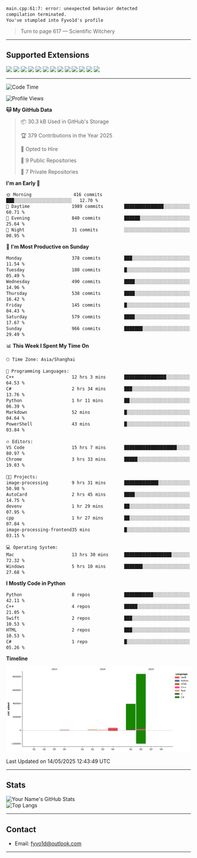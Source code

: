 ```
main.cpp:61:7: error: unexpected behavior detected
compilation terminated.
You've stumpled into Fyvo1d's profile
```

> Turn to page 617 — Scientific Witchery

---

## Supported Extensions

<p align="left">
  <img src="https://cdn.jsdelivr.net/gh/devicons/devicon/icons/cplusplus/cplusplus-original.svg" height="40" />
  <img src="https://cdn.jsdelivr.net/gh/devicons/devicon/icons/csharp/csharp-original.svg" height="40" />
  <img src="https://cdn.jsdelivr.net/gh/devicons/devicon/icons/python/python-original.svg" height="40" />
  <img src="https://cdn.jsdelivr.net/gh/devicons/devicon/icons/swift/swift-original.svg" height="40" />
  <img src="https://cdn.jsdelivr.net/gh/devicons/devicon/icons/git/git-original.svg" height="40" />
  <img src="https://cdn.jsdelivr.net/gh/devicons/devicon/icons/docker/docker-original.svg" height="40" />
  <img src="https://cdn.jsdelivr.net/gh/devicons/devicon/icons/vscode/vscode-original.svg" height="40" />
  <img src="https://www.vulkan.org/user/themes/vulkan/images/logo/vulkan-logo.svg" height="40" />
  <img src="https://cdn.jsdelivr.net/gh/devicons/devicon/icons/opengl/opengl-original.svg" height="40" />
  <img src="https://cdn.jsdelivr.net/gh/devicons/devicon/icons/pytorch/pytorch-original.svg" height="40" />
  <img src="https://cdn.jsdelivr.net/gh/devicons/devicon/icons/unity/unity-original.svg" height="40" />
  <img src="https://cdn.jsdelivr.net/gh/devicons/devicon/icons/unrealengine/unrealengine-original.svg" height="40" />
  <img src="https://cdn.jsdelivr.net/gh/devicons/devicon/icons/cmake/cmake-original.svg" height="40" />
</p>


---

<!--START_SECTION:waka-->
![Code Time](http://img.shields.io/badge/Code%20Time-139%20hrs%2053%20mins-blue)

![Profile Views](http://img.shields.io/badge/Profile%20Views-9-blue)

**🐱 My GitHub Data** 

> 📦 30.3 kB Used in GitHub's Storage 
 > 
> 🏆 379 Contributions in the Year 2025
 > 
> 💼 Opted to Hire
 > 
> 📜 9 Public Repositories 
 > 
> 🔑 7 Private Repositories 
 > 
**I'm an Early 🐤** 

```text
🌞 Morning                416 commits         ███░░░░░░░░░░░░░░░░░░░░░░   12.70 % 
🌆 Daytime                1989 commits        ███████████████░░░░░░░░░░   60.71 % 
🌃 Evening                840 commits         ██████░░░░░░░░░░░░░░░░░░░   25.64 % 
🌙 Night                  31 commits          ░░░░░░░░░░░░░░░░░░░░░░░░░   00.95 % 
```
📅 **I'm Most Productive on Sunday** 

```text
Monday                   378 commits         ███░░░░░░░░░░░░░░░░░░░░░░   11.54 % 
Tuesday                  180 commits         █░░░░░░░░░░░░░░░░░░░░░░░░   05.49 % 
Wednesday                490 commits         ████░░░░░░░░░░░░░░░░░░░░░   14.96 % 
Thursday                 538 commits         ████░░░░░░░░░░░░░░░░░░░░░   16.42 % 
Friday                   145 commits         █░░░░░░░░░░░░░░░░░░░░░░░░   04.43 % 
Saturday                 579 commits         ████░░░░░░░░░░░░░░░░░░░░░   17.67 % 
Sunday                   966 commits         ███████░░░░░░░░░░░░░░░░░░   29.49 % 
```


📊 **This Week I Spent My Time On** 

```text
🕑︎ Time Zone: Asia/Shanghai

💬 Programming Languages: 
C++                      12 hrs 3 mins       ████████████████░░░░░░░░░   64.53 % 
C#                       2 hrs 34 mins       ███░░░░░░░░░░░░░░░░░░░░░░   13.76 % 
Python                   1 hr 11 mins        ██░░░░░░░░░░░░░░░░░░░░░░░   06.39 % 
Markdown                 52 mins             █░░░░░░░░░░░░░░░░░░░░░░░░   04.64 % 
PowerShell               43 mins             █░░░░░░░░░░░░░░░░░░░░░░░░   03.84 % 

🔥 Editors: 
VS Code                  15 hrs 7 mins       ████████████████████░░░░░   80.97 % 
Chrome                   3 hrs 33 mins       █████░░░░░░░░░░░░░░░░░░░░   19.03 % 

🐱‍💻 Projects: 
image-processing         9 hrs 31 mins       █████████████░░░░░░░░░░░░   50.98 % 
AutoCard                 2 hrs 45 mins       ████░░░░░░░░░░░░░░░░░░░░░   14.75 % 
devenv                   1 hr 29 mins        ██░░░░░░░░░░░░░░░░░░░░░░░   07.95 % 
cpp                      1 hr 27 mins        ██░░░░░░░░░░░░░░░░░░░░░░░   07.84 % 
image-processing-frontend35 mins             █░░░░░░░░░░░░░░░░░░░░░░░░   03.15 % 

💻 Operating System: 
Mac                      13 hrs 30 mins      ██████████████████░░░░░░░   72.32 % 
Windows                  5 hrs 10 mins       ███████░░░░░░░░░░░░░░░░░░   27.68 % 
```

**I Mostly Code in Python** 

```text
Python                   8 repos             ███████████░░░░░░░░░░░░░░   42.11 % 
C++                      4 repos             █████░░░░░░░░░░░░░░░░░░░░   21.05 % 
Swift                    2 repos             ███░░░░░░░░░░░░░░░░░░░░░░   10.53 % 
HTML                     2 repos             ███░░░░░░░░░░░░░░░░░░░░░░   10.53 % 
C#                       1 repo              █░░░░░░░░░░░░░░░░░░░░░░░░   05.26 % 
```



**Timeline**

![Lines of Code chart](https://raw.githubusercontent.com/FyVoid/FyVoid/main/assets/bar_graph.png)


 Last Updated on 14/05/2025 12:43:49 UTC
<!--END_SECTION:waka-->

---

## Stats

![Your Name's GitHub Stats](https://github-readme-stats.vercel.app/api?username=fyvoid&show_icons=true&theme=tokyonight)  
![Top Langs](https://github-readme-stats.vercel.app/api/top-langs/?username=fyvoid&layout=compact&theme=tokyonight)

---

## Contact

- Email: [fyvo1d@outlook.com](fyvo1d@outlook.com)  

---
